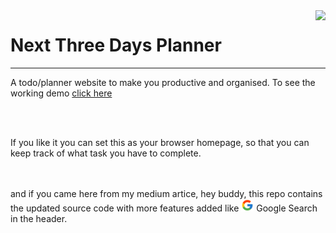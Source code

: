 <img src="./docs/logo192.ico" align="right" />
<h1>Next Three Days Planner</h1>
<hr/>
<p>A todo/planner website to make you productive and organised. To see the working demo <a href="https://mohit0101.github.io/next-3-days-plan-browser-homepage/">click here</a></p>

<br />
<br />

<p>If you like it you can set this as your browser homepage, so that you can keep track of what task you have to complete.</p>

<br />
<br />
and if you came here from my medium artice, hey buddy, this repo contains the updated source code with more features added like <img src="./src/Components/google50x50.png" height="20px" width="20px" /> Google Search in the header.